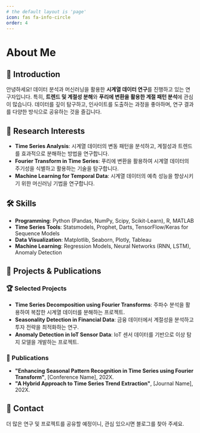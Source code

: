 ```yaml
---
# the default layout is 'page'
icon: fas fa-info-circle
order: 4
---
```


# About Me

## 👋 Introduction
안녕하세요! 데이터 분석과 머신러닝을 활용한 **시계열 데이터 연구**를 진행하고 있는 연구자입니다. 특히, **트렌드 및 계절성 분해**와 **푸리에 변환을 활용한 계절 패턴 분석**에 관심이 많습니다. 데이터를 깊이 탐구하고, 인사이트를 도출하는 과정을 좋아하며, 연구 결과를 다양한 방식으로 공유하는 것을 즐깁니다.

## 📌 Research Interests
- **Time Series Analysis**: 시계열 데이터의 변동 패턴을 분석하고, 계절성과 트렌드를 효과적으로 분해하는 방법을 연구합니다.
- **Fourier Transform in Time Series**: 푸리에 변환을 활용하여 시계열 데이터의 주기성을 식별하고 활용하는 기술을 탐구합니다.
- **Machine Learning for Temporal Data**: 시계열 데이터의 예측 성능을 향상시키기 위한 머신러닝 기법을 연구합니다.

## 🛠 Skills
- **Programming**: Python (Pandas, NumPy, Scipy, Scikit-Learn), R, MATLAB
- **Time Series Tools**: Statsmodels, Prophet, Darts, TensorFlow/Keras for Sequence Models
- **Data Visualization**: Matplotlib, Seaborn, Plotly, Tableau
- **Machine Learning**: Regression Models, Neural Networks (RNN, LSTM), Anomaly Detection

## 📂 Projects & Publications
### 🏆 Selected Projects
- **Time Series Decomposition using Fourier Transforms**: 주파수 분석을 활용하여 복잡한 시계열 데이터를 분해하는 프로젝트.
- **Seasonality Detection in Financial Data**: 금융 데이터에서 계절성을 분석하고 투자 전략을 최적화하는 연구.
- **Anomaly Detection in IoT Sensor Data**: IoT 센서 데이터를 기반으로 이상 탐지 모델을 개발하는 프로젝트.

### 📜 Publications
- **"Enhancing Seasonal Pattern Recognition in Time Series using Fourier Transform"**, [Conference Name], 202X.
- **"A Hybrid Approach to Time Series Trend Extraction"**, [Journal Name], 202X.

## 📮 Contact


더 많은 연구 및 프로젝트를 공유할 예정이니, 관심 있으시면 블로그를 찾아 주세요.
